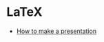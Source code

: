 # LaTeX

* [How to make a presentation](https://www.lucidchart.com/techblog/2016/12/07/how-to-make-a-presentation-in-latex/)
